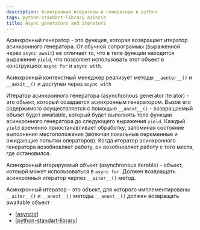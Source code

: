 ```yaml
---
description: Асинхронные итераторы и генераторы в python
tags: python-standart-library asincio
title: Async generators and iterators
---
```

Асинхронный генератор - это функция, которая возвращает итератор асинхронного генератора. От обучной сопрограммы (выраженной через `async await`) ее отличает то, что в теле функции находится выражение `yield`, что позволяет использовать этот объект в конструкциях `async for` и `async with`.

Асинхронный контекстный менеджер реализует методы `__aenter__()` и `__aexit__()` и доступен через `async with`

Итератор асинхронного генератора (asynchronous generator iterator) - это объект, который созадается асинхронным генератором. Вызов его содержимого осуществляется с помощью `__anext__()` - возвращаемый объект будет awaitable, который будет выполнять тело функции асинхронного генератора до следующего выражения `yield`. Каждый `yield` временно приостанавливает обработку, запоминая состояние выполнения местоположения (включая локальные переменные и ожидающие попытки операторов). Когда итератор асинхронного генератора возобновляет работу, он возобновляет работу с того места, где остановился.

Асинхронный итерируемый объект (asynchronous iterable) - объект, котоырй может использоваться в `async for`. Должен возвращать асинхронный итератор черпез `__aiter__()` метод.

Асинхронный итератор - это объект, для которого имплементированы `__aiter__()` и `__anext__()` методы. `__anext__()` должен возвращать awaitable объект

- [[asyncio]]
- [[python-standart-library]]

[//begin]: # "Autogenerated link references for markdown compatibility"
[asyncio]: asyncio "Asyncio"
[python-standart-library]: ../lists/python-standart-library "Стандартная библиотека python и полезные ресурсы"
[//end]: # "Autogenerated link references"